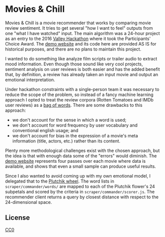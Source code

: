 Movies & Chill
==============

Movies & Chill is a movie recommender that works by comparing movie review sentiment. It tries to get several "how I want to feel" outputs from one "what I have watched" input. The main algorithm was a 24-hour project as an entry to the 2016 [Valley Hackathon](http://valleyhackathon.com/) where it took the Participants' Choice Award. The [demo website](http://movieschill.com) and its code here are provided AS IS for historical purposes, and there are no plans to maintain this project.

I wanted to do something like analyze film scripts or trailer audio to extract mood information. Even though those sound like very cool projects, sentiment analysis on user reviews is both easier and has the added benefit that, by definition, a review has already taken an input movie and output an emotional interpretation.

Under hackathon constraints with a single-person team it was necessary to reduce the scope of the problem, so instead of a fancy machine learning approach I opted to treat the review corpora (Rotten Tomatoes and IMDb user reviews) as a [bag of words](https://en.wikipedia.org/wiki/Bag-of-words_model). There are some drawbacks to this approach:

- we don't account for the sense in which a word is used;
- we don't account for word frequency by user vocabulary and conventional english usage; and
- we don't account for bias in the expression of a movie's meta information (title, actors, etc.) rather than its content.

Plenty more methodological challenges exist with the chosen approach, but the idea is that with enough data some of the "errors" would diminish. The [demo website](http://movieschill.com) represents four passes over each movie where data is available, and shows that even a small sample can produce useful results.

Since I also wanted to avoid coming up with my own emotional model, I delegated that to the [Plutchik wheel](https://en.wikipedia.org/wiki/File:Plutchik-wheel.svg). The word lists in `scraper/commander/words/` are mapped to each of the Plutchik flower's 24 subpetals and scored by the criteria in `scraper/commander/scorer.js`. The recommender client returns a query by closest distance with respect to the 24-dimensional space.

License
-------

[CC0](https://creativecommons.org/publicdomain/zero/1.0/)